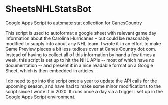 # SheetsNHLStatsBot
Google Apps Script to automate stat collection for CanesCountry

This script is used to autoformat a google sheet with relevant game day information about the Carolina Hurricanes - but could be reasonably modified to supply info about any NHL team.  I wrote it in an effort to make Game Preview pieces a bit less tedious over at Canes Country dot com.  Instead of having to collect all of this information by hand a few times a week, this script is set up to hit the NHL APIs -- most of which have no documentation -- and present it in a nice readable format on a Google Sheet, which is then embedded in articles.  

I do need to go into the script once a year to update the API calls for the upcoming season, and have had to make some minor modifications to the script since I wrote it in 2020. It runs once a day via a trigger I set up in the Google Apps Script environment. 

